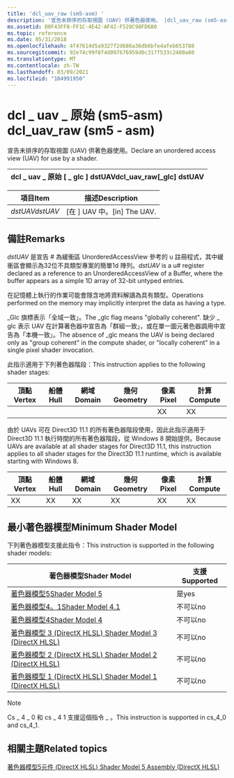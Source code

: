 ```yaml
---
title: 'dcl_uav_raw (sm5-asm) '
description: '宣告未排序的存取視圖 (UAV) 供著色器使用。 |dcl_uav_raw (sm5-asm) '
ms.assetid: D0F43FF8-FF1C-4E42-AF42-F528C98FD680
ms.topic: reference
ms.date: 05/31/2018
ms.openlocfilehash: 4f47614d5a9327f2d686a36db6bfe4afeb653788
ms.sourcegitcommit: 92e74c99f8f4d097676959d0c317f533c2400a80
ms.translationtype: MT
ms.contentlocale: zh-TW
ms.lasthandoff: 03/09/2021
ms.locfileid: "104991950"
---
```

# <a name="dcl_uav_raw-sm5---asm"></a><span data-ttu-id="d3324-104">dcl \_ uav \_ 原始 (sm5-asm) </span><span class="sxs-lookup"><span data-stu-id="d3324-104">dcl\_uav\_raw (sm5 - asm)</span></span>

<span data-ttu-id="d3324-105">宣告未排序的存取視圖 (UAV) 供著色器使用。</span><span class="sxs-lookup"><span data-stu-id="d3324-105">Declare an unordered access view (UAV) for use by a shader.</span></span>



| <span data-ttu-id="d3324-106">dcl \_ uav \_ 原始 \[ \_ glc \] dstUAV</span><span class="sxs-lookup"><span data-stu-id="d3324-106">dcl\_uav\_raw\[\_glc\] dstUAV</span></span> |
|-------------------------------|



 



| <span data-ttu-id="d3324-107">項目</span><span class="sxs-lookup"><span data-stu-id="d3324-107">Item</span></span>                                                                                           | <span data-ttu-id="d3324-108">描述</span><span class="sxs-lookup"><span data-stu-id="d3324-108">Description</span></span>                |
|------------------------------------------------------------------------------------------------|----------------------------|
| <span data-ttu-id="d3324-109"><span id="dstUAV"></span><span id="dstuav"></span><span id="DSTUAV"></span>*dstUAV*</span><span class="sxs-lookup"><span data-stu-id="d3324-109"><span id="dstUAV"></span><span id="dstuav"></span><span id="DSTUAV"></span>*dstUAV*</span></span><br/> | <span data-ttu-id="d3324-110">\[在 \] UAV 中。</span><span class="sxs-lookup"><span data-stu-id="d3324-110">\[in\] The UAV.</span></span><br/> |



 

## <a name="remarks"></a><span data-ttu-id="d3324-111">備註</span><span class="sxs-lookup"><span data-stu-id="d3324-111">Remarks</span></span>

<span data-ttu-id="d3324-112">*dstUAV* 是宣告 \# 為緩衝區 UnorderedAccessView 參考的 u 註冊程式，其中緩衝區會顯示為32位不具類型專案的簡單1d 陣列。</span><span class="sxs-lookup"><span data-stu-id="d3324-112">*dstUAV* is a u\# register declared as a reference to an UnorderedAccessView of a Buffer, where the buffer appears as a simple 1D array of 32-bit untyped entries.</span></span>

<span data-ttu-id="d3324-113">在記憶體上執行的作業可能會隱含地將資料解讀為具有類型。</span><span class="sxs-lookup"><span data-stu-id="d3324-113">Operations performed on the memory may implicitly interpret the data as having a type.</span></span>

<span data-ttu-id="d3324-114">\_Glc 旗標表示「全域一致」。</span><span class="sxs-lookup"><span data-stu-id="d3324-114">The \_glc flag means "globally coherent".</span></span> <span data-ttu-id="d3324-115">缺少 \_ glc 表示 UAV 在計算著色器中宣告為「群組一致」，或在單一圖元著色器調用中宣告為「本機一致」。</span><span class="sxs-lookup"><span data-stu-id="d3324-115">The absence of \_glc means the UAV is being declared only as "group coherent" in the compute shader, or "locally coherent" in a single pixel shader invocation.</span></span>

<span data-ttu-id="d3324-116">此指示適用于下列著色器階段：</span><span class="sxs-lookup"><span data-stu-id="d3324-116">This instruction applies to the following shader stages:</span></span>



| <span data-ttu-id="d3324-117">頂點</span><span class="sxs-lookup"><span data-stu-id="d3324-117">Vertex</span></span> | <span data-ttu-id="d3324-118">船體</span><span class="sxs-lookup"><span data-stu-id="d3324-118">Hull</span></span> | <span data-ttu-id="d3324-119">網域</span><span class="sxs-lookup"><span data-stu-id="d3324-119">Domain</span></span> | <span data-ttu-id="d3324-120">幾何</span><span class="sxs-lookup"><span data-stu-id="d3324-120">Geometry</span></span> | <span data-ttu-id="d3324-121">像素</span><span class="sxs-lookup"><span data-stu-id="d3324-121">Pixel</span></span> | <span data-ttu-id="d3324-122">計算</span><span class="sxs-lookup"><span data-stu-id="d3324-122">Compute</span></span> |
|--------|------|--------|----------|-------|---------|
|        |      |        |          | <span data-ttu-id="d3324-123">X</span><span class="sxs-lookup"><span data-stu-id="d3324-123">X</span></span>     | <span data-ttu-id="d3324-124">X</span><span class="sxs-lookup"><span data-stu-id="d3324-124">X</span></span>       |



 

<span data-ttu-id="d3324-125">由於 UAVs 可在 Direct3D 11.1 的所有著色器階段使用，因此此指示適用于 Direct3D 11.1 執行時間的所有著色器階段，從 Windows 8 開始提供。</span><span class="sxs-lookup"><span data-stu-id="d3324-125">Because UAVs are available at all shader stages for Direct3D 11.1, this instruction applies to all shader stages for the Direct3D 11.1 runtime, which is available starting with Windows 8.</span></span>



| <span data-ttu-id="d3324-126">頂點</span><span class="sxs-lookup"><span data-stu-id="d3324-126">Vertex</span></span> | <span data-ttu-id="d3324-127">船體</span><span class="sxs-lookup"><span data-stu-id="d3324-127">Hull</span></span> | <span data-ttu-id="d3324-128">網域</span><span class="sxs-lookup"><span data-stu-id="d3324-128">Domain</span></span> | <span data-ttu-id="d3324-129">幾何</span><span class="sxs-lookup"><span data-stu-id="d3324-129">Geometry</span></span> | <span data-ttu-id="d3324-130">像素</span><span class="sxs-lookup"><span data-stu-id="d3324-130">Pixel</span></span> | <span data-ttu-id="d3324-131">計算</span><span class="sxs-lookup"><span data-stu-id="d3324-131">Compute</span></span> |
|--------|------|--------|----------|-------|---------|
| <span data-ttu-id="d3324-132">X</span><span class="sxs-lookup"><span data-stu-id="d3324-132">X</span></span>      | <span data-ttu-id="d3324-133">X</span><span class="sxs-lookup"><span data-stu-id="d3324-133">X</span></span>    | <span data-ttu-id="d3324-134">X</span><span class="sxs-lookup"><span data-stu-id="d3324-134">X</span></span>      | <span data-ttu-id="d3324-135">X</span><span class="sxs-lookup"><span data-stu-id="d3324-135">X</span></span>        | <span data-ttu-id="d3324-136">X</span><span class="sxs-lookup"><span data-stu-id="d3324-136">X</span></span>     | <span data-ttu-id="d3324-137">X</span><span class="sxs-lookup"><span data-stu-id="d3324-137">X</span></span>       |



 

## <a name="minimum-shader-model"></a><span data-ttu-id="d3324-138">最小著色器模型</span><span class="sxs-lookup"><span data-stu-id="d3324-138">Minimum Shader Model</span></span>

<span data-ttu-id="d3324-139">下列著色器模型支援此指令：</span><span class="sxs-lookup"><span data-stu-id="d3324-139">This instruction is supported in the following shader models:</span></span>



| <span data-ttu-id="d3324-140">著色器模型</span><span class="sxs-lookup"><span data-stu-id="d3324-140">Shader Model</span></span>                                              | <span data-ttu-id="d3324-141">支援</span><span class="sxs-lookup"><span data-stu-id="d3324-141">Supported</span></span> |
|-----------------------------------------------------------|-----------|
| [<span data-ttu-id="d3324-142">著色器模型5</span><span class="sxs-lookup"><span data-stu-id="d3324-142">Shader Model 5</span></span>](d3d11-graphics-reference-sm5.md)        | <span data-ttu-id="d3324-143">是</span><span class="sxs-lookup"><span data-stu-id="d3324-143">yes</span></span>       |
| [<span data-ttu-id="d3324-144">著色器模型4。1</span><span class="sxs-lookup"><span data-stu-id="d3324-144">Shader Model 4.1</span></span>](dx-graphics-hlsl-sm4.md)              | <span data-ttu-id="d3324-145">不可以</span><span class="sxs-lookup"><span data-stu-id="d3324-145">no</span></span>        |
| [<span data-ttu-id="d3324-146">著色器模型4</span><span class="sxs-lookup"><span data-stu-id="d3324-146">Shader Model 4</span></span>](dx-graphics-hlsl-sm4.md)                | <span data-ttu-id="d3324-147">不可以</span><span class="sxs-lookup"><span data-stu-id="d3324-147">no</span></span>        |
| [<span data-ttu-id="d3324-148">著色器模型 3 (DirectX HLSL) </span><span class="sxs-lookup"><span data-stu-id="d3324-148">Shader Model 3 (DirectX HLSL)</span></span>](dx-graphics-hlsl-sm3.md) | <span data-ttu-id="d3324-149">不可以</span><span class="sxs-lookup"><span data-stu-id="d3324-149">no</span></span>        |
| [<span data-ttu-id="d3324-150">著色器模型 2 (DirectX HLSL) </span><span class="sxs-lookup"><span data-stu-id="d3324-150">Shader Model 2 (DirectX HLSL)</span></span>](dx-graphics-hlsl-sm2.md) | <span data-ttu-id="d3324-151">不可以</span><span class="sxs-lookup"><span data-stu-id="d3324-151">no</span></span>        |
| [<span data-ttu-id="d3324-152">著色器模型 1 (DirectX HLSL) </span><span class="sxs-lookup"><span data-stu-id="d3324-152">Shader Model 1 (DirectX HLSL)</span></span>](dx-graphics-hlsl-sm1.md) | <span data-ttu-id="d3324-153">不可以</span><span class="sxs-lookup"><span data-stu-id="d3324-153">no</span></span>        |



 

> [!Note]  
> <span data-ttu-id="d3324-154">Cs \_ 4 \_ 0 和 cs \_ 4 1 支援這個指令 \_ 。</span><span class="sxs-lookup"><span data-stu-id="d3324-154">This instruction is supported in cs\_4\_0 and cs\_4\_1.</span></span>

 

## <a name="related-topics"></a><span data-ttu-id="d3324-155">相關主題</span><span class="sxs-lookup"><span data-stu-id="d3324-155">Related topics</span></span>

<dl> <dt>

[<span data-ttu-id="d3324-156">著色器模型5元件 (DirectX HLSL) </span><span class="sxs-lookup"><span data-stu-id="d3324-156">Shader Model 5 Assembly (DirectX HLSL)</span></span>](shader-model-5-assembly--directx-hlsl-.md)
</dt> </dl>

 

 





